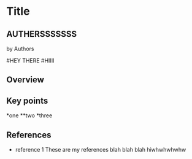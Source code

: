 # Title

## AUTHERSSSSSSS
by Authors


#HEY THERE
#HIIII
## Overview

## Key points

*one
**two
*three

## References

* reference 1
These are my references blah blah blah
hiwhwhwhwhw
